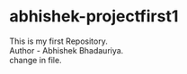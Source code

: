 # abhishek-projectfirst1
This is my first Repository.
<br>
Author - Abhishek Bhadauriya.
<br>
change in file.
